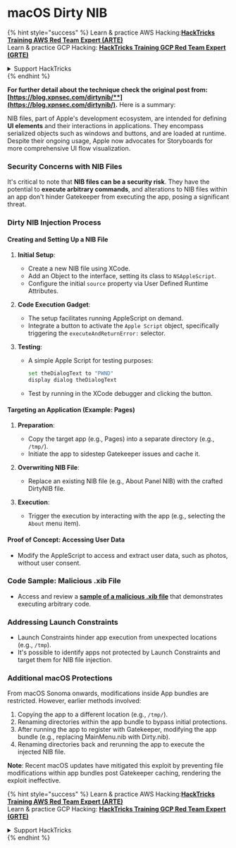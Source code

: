 # macOS Dirty NIB

{% hint style="success" %}
Learn & practice AWS Hacking:<img src="/.gitbook/assets/arte.png" alt="" data-size="line">[**HackTricks Training AWS Red Team Expert (ARTE)**](https://training.hacktricks.xyz/courses/arte)<img src="/.gitbook/assets/arte.png" alt="" data-size="line">\
Learn & practice GCP Hacking: <img src="/.gitbook/assets/grte.png" alt="" data-size="line">[**HackTricks Training GCP Red Team Expert (GRTE)**<img src="/.gitbook/assets/grte.png" alt="" data-size="line">](https://training.hacktricks.xyz/courses/grte)

<details>

<summary>Support HackTricks</summary>

* Check the [**subscription plans**](https://github.com/sponsors/carlospolop)!
* **Join the** 💬 [**Discord group**](https://discord.gg/hRep4RUj7f) or the [**telegram group**](https://t.me/peass) or **follow** us on **Twitter** 🐦 [**@hacktricks\_live**](https://twitter.com/hacktricks\_live)**.**
* **Share hacking tricks by submitting PRs to the** [**HackTricks**](https://github.com/carlospolop/hacktricks) and [**HackTricks Cloud**](https://github.com/carlospolop/hacktricks-cloud) github repos.

</details>
{% endhint %}

**For further detail about the technique check the original post from: [https://blog.xpnsec.com/dirtynib/**](https://blog.xpnsec.com/dirtynib/).** Here is a summary:

NIB files, part of Apple's development ecosystem, are intended for defining **UI elements** and their interactions in applications. They encompass serialized objects such as windows and buttons, and are loaded at runtime. Despite their ongoing usage, Apple now advocates for Storyboards for more comprehensive UI flow visualization.

### Security Concerns with NIB Files
It's critical to note that **NIB files can be a security risk**. They have the potential to **execute arbitrary commands**, and alterations to NIB files within an app don't hinder Gatekeeper from executing the app, posing a significant threat.

### Dirty NIB Injection Process
#### Creating and Setting Up a NIB File
1. **Initial Setup**:
   - Create a new NIB file using XCode.
   - Add an Object to the interface, setting its class to `NSAppleScript`.
   - Configure the initial `source` property via User Defined Runtime Attributes.

2. **Code Execution Gadget**:
   - The setup facilitates running AppleScript on demand.
   - Integrate a button to activate the `Apple Script` object, specifically triggering the `executeAndReturnError:` selector.

3. **Testing**:
   - A simple Apple Script for testing purposes:
     ```bash
     set theDialogText to "PWND"
     display dialog theDialogText
     ```
   - Test by running in the XCode debugger and clicking the button.

#### Targeting an Application (Example: Pages)
1. **Preparation**:
   - Copy the target app (e.g., Pages) into a separate directory (e.g., `/tmp/`).
   - Initiate the app to sidestep Gatekeeper issues and cache it.

2. **Overwriting NIB File**:
   - Replace an existing NIB file (e.g., About Panel NIB) with the crafted DirtyNIB file.

3. **Execution**:
   - Trigger the execution by interacting with the app (e.g., selecting the `About` menu item).

#### Proof of Concept: Accessing User Data
- Modify the AppleScript to access and extract user data, such as photos, without user consent.

### Code Sample: Malicious .xib File
- Access and review a [**sample of a malicious .xib file**](https://gist.github.com/xpn/16bfbe5a3f64fedfcc1822d0562636b4) that demonstrates executing arbitrary code.

### Addressing Launch Constraints
- Launch Constraints hinder app execution from unexpected locations (e.g., `/tmp`).
- It's possible to identify apps not protected by Launch Constraints and target them for NIB file injection.

### Additional macOS Protections
From macOS Sonoma onwards, modifications inside App bundles are restricted. However, earlier methods involved:
1. Copying the app to a different location (e.g., `/tmp/`).
2. Renaming directories within the app bundle to bypass initial protections.
3. After running the app to register with Gatekeeper, modifying the app bundle (e.g., replacing MainMenu.nib with Dirty.nib).
4. Renaming directories back and rerunning the app to execute the injected NIB file.

**Note**: Recent macOS updates have mitigated this exploit by preventing file modifications within app bundles post Gatekeeper caching, rendering the exploit ineffective.


{% hint style="success" %}
Learn & practice AWS Hacking:<img src="/.gitbook/assets/arte.png" alt="" data-size="line">[**HackTricks Training AWS Red Team Expert (ARTE)**](https://training.hacktricks.xyz/courses/arte)<img src="/.gitbook/assets/arte.png" alt="" data-size="line">\
Learn & practice GCP Hacking: <img src="/.gitbook/assets/grte.png" alt="" data-size="line">[**HackTricks Training GCP Red Team Expert (GRTE)**<img src="/.gitbook/assets/grte.png" alt="" data-size="line">](https://training.hacktricks.xyz/courses/grte)

<details>

<summary>Support HackTricks</summary>

* Check the [**subscription plans**](https://github.com/sponsors/carlospolop)!
* **Join the** 💬 [**Discord group**](https://discord.gg/hRep4RUj7f) or the [**telegram group**](https://t.me/peass) or **follow** us on **Twitter** 🐦 [**@hacktricks\_live**](https://twitter.com/hacktricks\_live)**.**
* **Share hacking tricks by submitting PRs to the** [**HackTricks**](https://github.com/carlospolop/hacktricks) and [**HackTricks Cloud**](https://github.com/carlospolop/hacktricks-cloud) github repos.

</details>
{% endhint %}
